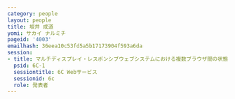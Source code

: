 ```yaml
---
category: people
layout: people
title: 坂井 成道
yomi: サカイ ナルミチ
pageid: '4003'
emailhash: 36eea10c53fd5a5b17173904f593a6da
session:
- title: マルチディスプレイ・レスポンシブウェブシステムにおける複数ブラウザ間の状態共有
  psid: 6C-1
  sessiontitle: 6C Webサービス
  sessionid: 6c
  role: 発表者
---
```

